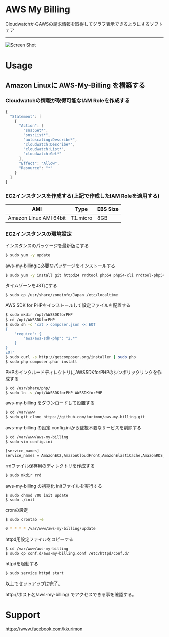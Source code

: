 # AWS My Billing
CloudwatchからAWSの請求情報を取得してグラフ表示できるようにするソフトェア
  
---
![Screen Shot](https://raw.github.com/kurimon/aws-my-billing/master/docs/screenshot01.png "Screen Shot")
  
# Usage
## Amazon Linuxに AWS-My-Billing を構築する
### Cloudwatchの情報が取得可能なIAM Roleを作成する
```javascript
{
  "Statement": [
    {
      "Action": [
        "sns:Get*",
        "sns:List*",
        "autoscaling:Describe*",
        "cloudwatch:Describe*",
        "cloudwatch:List*",
        "cloudwatch:Get*"
      ],
      "Effect": "Allow",
      "Resource": "*"
    }
  ]
}
```
  
### EC2インスタンスを作成する(上記で作成したIAM Roleを適用する)
| AMI                    | Type     | EBS Size |
| ---------------------- | -------- | -------- |
| Amazon Linux AMI 64bit | T1.micro | 8GB      |
  
### EC2インスタンスの環境設定
インスタンスのパッケージを最新版にする
```bash
$ sudo yum -y update
```
  
aws-my-billingに必要なパッケージをインストールする
```bash
$ sudo yum -y install git httpd24 rrdtool php54 php54-cli rrdtool-php54
```

タイムゾーンをJSTにする
```bash
$ sudo cp /usr/share/zoneinfo/Japan /etc/localtime
```
  
AWS SDK for PHPをインストールして設定ファイルを配置する
```bash
$ sudo mkdir /opt/AWSSDKforPHP
$ cd /opt/AWSSDKforPHP
$ sudo sh -c 'cat > composer.json << EOT
{
    "require": {
        "aws/aws-sdk-php": "2.*"
    }
}
EOT'
$ sudo curl -s http://getcomposer.org/installer | sudo php
$ sudo php composer.phar install
```
  
PHPのインクルードディレクトリにAWSSDKforPHPのシンボリックリンクを作成する
```bash
$ cd /usr/share/php/
$ sudo ln -s /opt/AWSSDKforPHP AWSSDKforPHP
```
  
aws-my-billing をダウンロードして設置する
```bash
$ cd /var/www
$ sudo git clone https://github.com/kurimon/aws-my-billing.git
```
  
aws-my-billing の設定
config.iniから監視不要なサービスを削除する
```bash
$ cd /var/www/aws-my-billing
$ sudo vim config.ini
```
```bash
[service_names]
service_names = AmazonEC2,AmazonCloudFront,AmazonElastiCache,AmazonRDS,AmazonRoute53,AmazonS3,AmazonSNS,AWSDataTransfer,AWSSupportBusiness,total
```
  
rrdファイル保存用のディレクトリを作成する
```bash
$ sudo mkdir rrd
```
  
aws-my-billing の初期化
initファイルを実行する
```bash
$ sudo chmod 700 init update
$ sudo ./init
```
  
cronの設定
```bash
$ sudo crontab -e 
```
```bash
0 * * * * /var/www/aws-my-billing/update
```
  
httpd用設定ファイルをコピーする
```bash
$ cd /var/www/aws-my-billing
$ sudo cp conf.d/aws-my-billing.conf /etc/httpd/conf.d/
```
  
httpdを起動する
```bash
$ sudo service httpd start
```
  
以上でセットアップは完了。
  
http://ホスト名/aws-my-billing/ でアクセスできる事を確認する。

# Support
https://www.facebook.com/kkurimon




